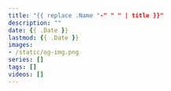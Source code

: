 ```yaml
---
title: "{{ replace .Name "-" " " | title }}"
description: ""
date: {{ .Date }}
lastmod: {{ .Date }}
images:
- /static/og-img.png
series: []
tags: []
videos: []
---
```


